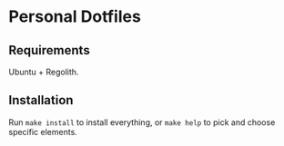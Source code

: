 # Personal Dotfiles

## Requirements

Ubuntu + Regolith.

## Installation

Run `make install` to install everything, or `make help` to pick and choose specific elements.


